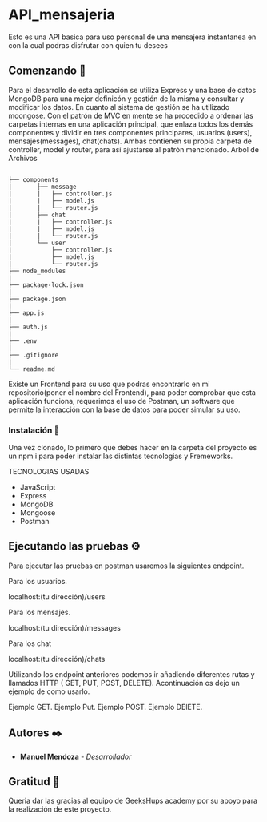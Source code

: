 # API_mensajeria

Esto es una API basica para uso personal de una mensajera instantanea en con la cual podras disfrutar con quien tu desees

## Comenzando 🚀

Para el desarrollo de esta aplicación se utiliza Express y una base de datos MongoDB para una mejor definicón y gestión de la misma y consultar y modificar los datos. En cuanto al sistema de gestión se ha utilizado moongose.
Con el patrón de MVC en mente se ha procedido a ordenar las carpetas internas en una aplicación principal, que enlaza todos los demás componentes y dividir en tres componentes principares, usuarios (users), mensajes(messages), chat(chats). 
Ambas contienen su propia carpeta de controller, model y router, para así ajustarse al patrón mencionado.
Arbol de Archivos
````tree

├── components
|       ├── message
|       |   ├── controller.js
|       |   ├── model.js
|       |   └── router.js
|       ├── chat
|       |   ├── controller.js
|       |   ├── model.js
|       |   └── router.js
|       └── user
|           ├── controller.js
|           ├── model.js
|           └── router.js
├── node_modules
|
├── package-lock.json
|
├── package.json
|
├── app.js
|
├── auth.js
|
├── .env
|
├── .gitignore
|
└── readme.md

````
Existe un Frontend  para su uso que podras encontrarlo en mi repositorio(poner el nombre del Frontend), para poder comprobar que esta aplicación funciona, requerimos el uso de Postman, un software que permite la interacción con la base de datos para poder simular su uso.



### Instalación 🔧

Una vez clonado, lo primero que debes hacer en la carpeta del proyecto es un npm i para poder instalar las distintas tecnologias y Fremeworks.

TECNOLOGIAS USADAS
- JavaScript
- Express
- MongoDB
- Mongoose
- Postman

## Ejecutando las pruebas ⚙️

Para ejecutar las pruebas en postman usaremos la siguientes endpoint.

Para los usuarios.

localhost:(tu dirección)/users

Para los mensajes.

localhost:(tu dirección)/messages

Para los chat

localhost:(tu dirección)/chats

Utilizando los endpoint anteriores podemos ir añadiendo diferentes rutas y llamados HTTP ( GET, PUT, POST, DELETE). Acontinuación os dejo un ejemplo de como usarlo.

Ejemplo GET.
Ejemplo Put.
Ejemplo POST.
Ejemplo DElETE.


## Autores ✒️

* **Manuel Mendoza** - *Desarrollador*  

## Gratitud 🎁

Queria dar las gracias al equipo de GeeksHups academy por su apoyo para la realización de este proyecto.


